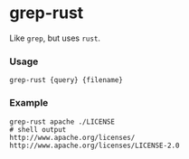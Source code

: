 # grep-rust

Like ```grep```, but uses ```rust```.

### Usage

```shell
grep-rust {query} {filename}
```

### Example

```shell
grep-rust apache ./LICENSE
# shell output
http://www.apache.org/licenses/
http://www.apache.org/licenses/LICENSE-2.0
```